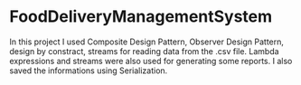 # FoodDeliveryManagementSystem

In this project I used Composite Design Pattern, Observer Design Pattern, design by constract, streams for reading data from the .csv file. Lambda expressions and streams were also used for generating some reports. I also saved the informations using Serialization.
